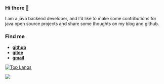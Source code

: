 ### Hi there 👋

I am a java backend developer, and I'd like to make some contributions for java open source projects and share some thoughts on my blog and github.

### Find me

- **[github](https://github.com/jadenjin)**
- **[gitee](https://gitee.com/chenjinjit)**
- **[gmail](mailto:chenjinjit@gmail.com)**


[![Top Langs](https://github-readme-stats.vercel.app/api/top-langs/?username=jadenjin&layout=compact&hide=javascript,Html,Css)](https://github.com/anuraghazra/github-readme-stats)


  <a href="https://github.com/jadenjin/Learning-Log">
    <img align="center" src="https://github-readme-stats.vercel.app/api/pin/?username=jadenjin&repo=Learning-Log&layout=compact" />
  </a>
